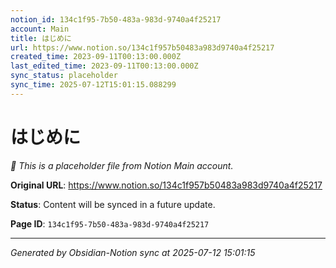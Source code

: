 ```yaml
---
notion_id: 134c1f95-7b50-483a-983d-9740a4f25217
account: Main
title: はじめに
url: https://www.notion.so/134c1f957b50483a983d9740a4f25217
created_time: 2023-09-11T00:13:00.000Z
last_edited_time: 2023-09-11T00:13:00.000Z
sync_status: placeholder
sync_time: 2025-07-12T15:01:15.088299
---
```


# はじめに

*🔄 This is a placeholder file from Notion Main account.*

**Original URL**: https://www.notion.so/134c1f957b50483a983d9740a4f25217

**Status**: Content will be synced in a future update.

**Page ID**: `134c1f95-7b50-483a-983d-9740a4f25217`

---

*Generated by Obsidian-Notion sync at 2025-07-12 15:01:15*
